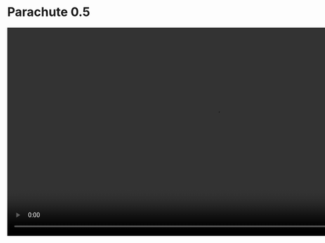 # Parachute 0.5

<video height="480" src="./pitch.mov" controls />

### Goals

- Bare metal programming, no libraries
    - Only `math.h` (trigonometric functions) and `stdint.h` (cross-platform types) used
- No IDEs that take care of the build/flash process
- Performance (60 fps target)

### Non-Goals

- Complexity

## Requirements to run

This project was only tested on MacOS, but supports Linux

### Backend

- Hardware
    - Arduino UNO board
    - Button
    - Potentiometer
    - 20x4 Lcd 2004 + appropriate resistors (Optional, debug)
    - RGB LED + appropriate resistors (Optional, debug)
- Software
    - Avr tooling (see `flash.sh` for details)

### Frontend

- Software
    - Chrome (or any other browser with `WebSerial` support)
    - [Bun](https://bun.sh/)

## Project layout

```
├── readme.md
├── screen.sh                # Convenience script to connect to USART
├── generate-types.sh        # Script that generates shared Ts and C code
├── flash.sh                 # All-in-one utility to compile and flash to Arduino
├── frontend                 # Frontend application
└── src
    ├── analog               # ADC-related
    ├── game                 # Main game logic/rendering
    ├── lcd2004              # LCD 2004
    ├── serial               # USART
    ├── timers               # Timers and utilities for time
    ├── two_wires            # Two Wires Interface
    ├── utils                # General utilities
    ├── gen_queue.h          # Macro to generate a circual buffer
    ├── generated.h          # Automatically generated file
    ├── main.c
    └── ports.h              # Commonly used ports
```

## Compiling/burning

To compile and burn the source into a connected Arduino, use the provided script:

```
./flash.sh
```

You can inspect the disassembly in build/firmware_disasm.s

To start the frontend, use

```
cd frontend && bun dev
```

## Developing

During development, use the following command:

```
./generate-types.sh && sleep 1 && ./flash.sh
```

This ensures shared enums and constants stay synchronized between the frontend and backend. Additionally, it automatically disconnects any active frontend connections, freeing the serial port for the flashing process.
The disconnection works thanks to `Vite`'s live reload: editing `generated.ts` will reload the page, thus closing the connection.

## Next steps

- See the presentation
